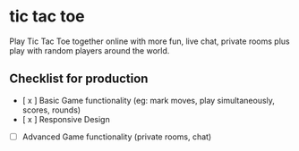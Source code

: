 # tic tac toe

Play Tic Tac Toe together online with more fun, live chat, private rooms plus play with random players around the world.

## Checklist for production
- [ x ] Basic Game functionality (eg: mark moves, play simultaneously, scores, rounds)
- [ x ] Responsive Design
- [ ] Advanced Game functionality (private rooms, chat)
